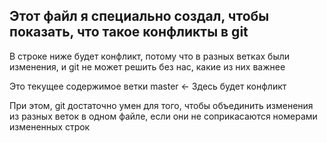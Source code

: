 ## Этот файл я специально создал, чтобы показать, что такое конфликты в git

В строке ниже будет конфликт, потому что в разных ветках были изменения, и git не может решить без нас, какие из них важнее

Это текущее содержимое ветки master <- Здесь будет конфликт

При этом, git достаточно умен для того, чтобы объединить изменения из разных веток в одном файле, если они не соприкасаются номерами измененных строк